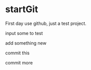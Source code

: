 # startGit
First day use github, just a test project.

input some to test

add something new

commit this

commit more